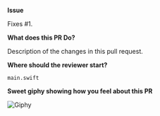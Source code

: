 **Issue**

Fixes #1.

**What does this PR Do?**

Description of the changes in this pull request.

**Where should the reviewer start?**

`main.swift`

**Sweet giphy showing how you feel about this PR**

![Giphy](https://media.giphy.com/media/YfNn6Adxhn3Py/giphy.gif)
